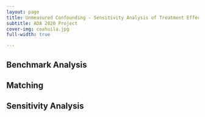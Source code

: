 ```yaml
---
layout: page
title: Unmeasured Confounding - Sensitivity Analysis of Treatment Effect
subtitle: ADA 2020 Project
cover-img: coahuila.jpg
full-width: true

---
```


## Benchmark Analysis

## Matching

## Sensitivity Analysis
